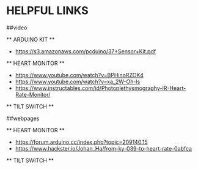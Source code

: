 # HELPFUL LINKS

##video

** ARDUINO KIT **
- https://s3.amazonaws.com/pcduino/37+Sensor+Kit.pdf

** HEART MONITOR **
- https://www.youtube.com/watch?v=BPHinoRZOK4
- https://www.youtube.com/watch?v=xa_2W-Oh-ls
- https://www.instructables.com/id/Photoplethysmography-IR-Heart-Rate-Monitor/

** TILT SWITCH **

##webpages

** HEART MONITOR **
- https://forum.arduino.cc/index.php?topic=209140.15
- https://www.hackster.io/Johan_Ha/from-ky-039-to-heart-rate-0abfca

** TILT SWITCH **

